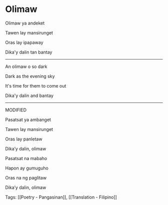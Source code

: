 # Olimaw

Olimaw ya andeket

Tawen lay mansirunget

Oras lay ipapaway

Dika'y dalin tan bantay

---

An olimaw o so dark

Dark as the evening sky

It's time for them to come out

Dika'y dalin and bantay

---

MODIFIED

Pasatsat ya ambanget

Tawen lay mansirunget

Oras lay panletaw

Dika’y dalin, olimaw

Pasatsat na mabaho

Hapon ay gumuguho

Oras na ng paglitaw

Dika’y dalin, olimaw

Tags: [[Poetry - Pangasinan]], [[Translation - Filipino]]


